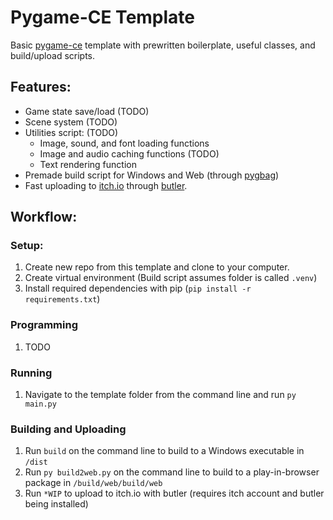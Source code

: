 # Pygame-CE Template

Basic [pygame-ce](https://pyga.me) template with prewritten boilerplate, useful classes, and build/upload scripts.

## Features:
- Game state save/load (TODO)
- Scene system (TODO)
- Utilities script: (TODO)
  - Image, sound, and font loading functions
  - Image and audio caching functions (TODO) 
  - Text rendering function
- Premade build script for Windows and Web (through [pygbag](https://pypi.org/project/pygbag))
- Fast uploading to [itch.io](https://itch.io) through [butler](https://itch.io/docs/butler).

## Workflow:
### Setup:
1. Create new repo from this template and clone to your computer.
2. Create virtual environment (Build script assumes folder is called `.venv`)
3. Install required dependencies with pip (`pip install -r requirements.txt`)

### Programming
1. TODO

### Running
1. Navigate to the template folder from the command line and run `py main.py`

### Building and Uploading
1. Run `build` on the command line to build to a Windows executable in `/dist`
2. Run `py build2web.py` on the command line to build to a play-in-browser package in `/build/web/build/web`
3. Run `*WIP` to upload to itch.io with butler (requires itch account and butler being installed)